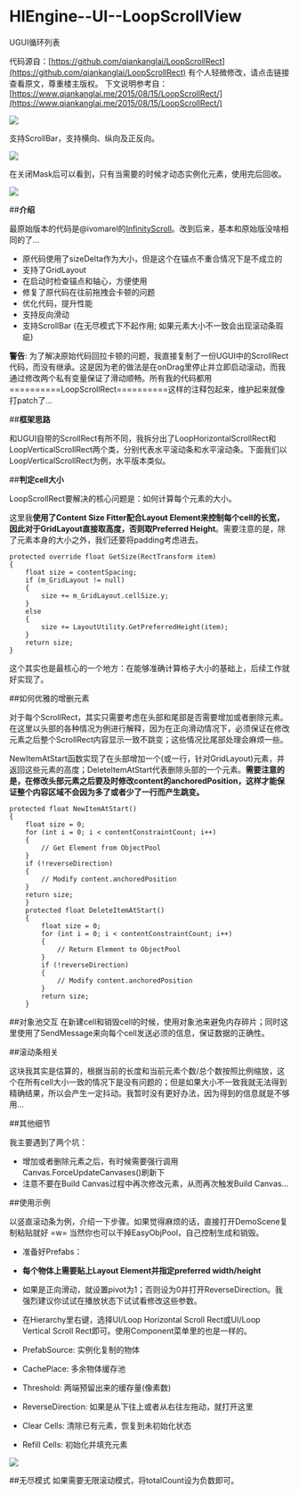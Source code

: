 # HIEngine--UI--LoopScrollView
UGUI循环列表

代码源自：[https://github.com/qiankanglai/LoopScrollRect](https://github.com/qiankanglai/LoopScrollRect)
有个人轻微修改，请点击链接查看原文，尊重楼主版权。
下文说明参考自：[https://www.qiankanglai.me/2015/08/15/LoopScrollRect/](https://www.qiankanglai.me/2015/08/15/LoopScrollRect/)

![](https://i.imgur.com/7gw8YSF.gif)

支持ScrollBar，支持横向、纵向及正反向。

![](https://i.imgur.com/ql0v9Lt.gif)

在关闭Mask后可以看到，只有当需要的时候才动态实例化元素，使用完后回收。

![](https://i.imgur.com/64MGQ4f.gif)

##**介绍**

最原始版本的代码是@ivomarel的[InfinityScroll](https://github.com/ivomarel/InfinityScroll)。改到后来，基本和原始版没啥相同的了…

- 原代码使用了sizeDelta作为大小，但是这个在锚点不重合情况下是不成立的
- 支持了GridLayout
- 在启动时检查锚点和轴心，方便使用
- 修复了原代码在往前拖拽会卡顿的问题
- 优化代码，提升性能
- 支持反向滑动
- 支持ScrollBar (在无尽模式下不起作用; 如果元素大小不一致会出现滚动条瑕疵)

**警告**: 为了解决原始代码回拉卡顿的问题，我直接复制了一份UGUI中的ScrollRect代码，而没有继承。这是因为老的做法是在onDrag里停止并立即启动滚动，而我通过修改两个私有变量保证了滑动顺畅。所有我的代码都用==========LoopScrollRect==========这样的注释包起来，维护起来就像打patch了…

##**框架思路**

和UGUI自带的ScrollRect有所不同，我拆分出了LoopHorizontalScrollRect和LoopVerticalScrollRect两个类，分别代表水平滚动条和水平滚动条。下面我们以LoopVerticalScrollRect为例，水平版本类似。

##**判定cell大小**

LoopScrollRect要解决的核心问题是：如何计算每个元素的大小。

这里我**使用了Content Size Fitter配合Layout Element来控制每个cell的长宽，因此对于GridLayout直接取高度，否则取Preferred Height**。需要注意的是，除了元素本身的大小之外，我们还要将padding考虑进去。

    protected override float GetSize(RectTransform item)
    {
	    float size = contentSpacing;
	    if (m_GridLayout != null)
	    {
	    	size += m_GridLayout.cellSize.y;
	    }
	    else
	    {
	    	size += LayoutUtility.GetPreferredHeight(item);
	    }
	    return size;
    }

这个其实也是最核心的一个地方：在能够准确计算格子大小的基础上，后续工作就好实现了。

##如何优雅的增删元素

对于每个ScrollRect，其实只需要考虑在头部和尾部是否需要增加或者删除元素。在这里以头部的各种情况为例进行解释，因为在正向滑动情况下，必须保证在修改元素之后整个ScrollRect内容显示一致不跳变；这些情况比尾部处理会麻烦一些。

NewItemAtStart函数实现了在头部增加一个(或一行，针对GridLayout)元素，并返回这些元素的高度；DeleteItemAtStart代表删除头部的一个元素。**需要注意的是，在修改头部元素之后要及时修改content的anchoredPosition，这样才能保证整个内容区域不会因为多了或者少了一行而产生跳变。**

    protected float NewItemAtStart()
	{
	    float size = 0;
	    for (int i = 0; i < contentConstraintCount; i++)
	    {
	        // Get Element from ObjectPool
	    }
	    if (!reverseDirection)
	    {
	        // Modify content.anchoredPosition
	    }
	    return size;
		}
		protected float DeleteItemAtStart()
		{
		    float size = 0;
		    for (int i = 0; i < contentConstraintCount; i++)
		    {
		        // Return Element to ObjectPool
		    }
		    if (!reverseDirection)
		    {
		        // Modify content.anchoredPosition
		    }
		    return size;
		}

##对象池交互
在新建cell和销毁cell的时候，使用对象池来避免内存碎片；同时这里使用了SendMessage来向每个cell发送必须的信息，保证数据的正确性。

##滚动条相关

这块我其实是估算的，根据当前的长度和当前元素个数/总个数按照比例缩放，这个在所有cell大小一致的情况下是没有问题的；但是如果大小不一致我就无法得到精确结果，所以会产生一定抖动。我暂时没有更好办法，因为得到的信息就是不够用…

##其他细节

我主要遇到了两个坑：



- 增加或者删除元素之后，有时候需要强行调用Canvas.ForceUpdateCanvases()刷新下
- 注意不要在Build Canvas过程中再次修改元素，从而再次触发Build Canvas…

##使用示例

以竖直滚动条为例，介绍一下步骤。如果觉得麻烦的话，直接打开DemoScene复制粘贴就好 =w= 当然你也可以干掉EasyObjPool，自己控制生成和销毁。

- 准备好Prefabs：
- **每个物体上需要贴上Layout Element并指定preferred width/height**
- 如果是正向滑动，就设置pivot为1；否则设为0并打开ReverseDirection。我强烈建议你试试在播放状态下试试看修改这些参数。
- 在Hierarchy里右键，选择UI/Loop Horizontal Scroll Rect或UI/Loop Vertical Scroll Rect即可。使用Component菜单里的也是一样的。

- PrefabSource: 实例化复制的物体
- CachePlace: 多余物体缓存池
- Threshold: 两端预留出来的缓存量(像素数)
- ReverseDirection: 如果是从下往上或者从右往左拖动，就打开这里
- Clear Cells: 清除已有元素，恢复到未初始化状态
- Refill Cells: 初始化并填充元素

![](https://i.imgur.com/iO4y9z9.png)

##无尽模式
如果需要无限滚动模式，将totalCount设为负数即可。